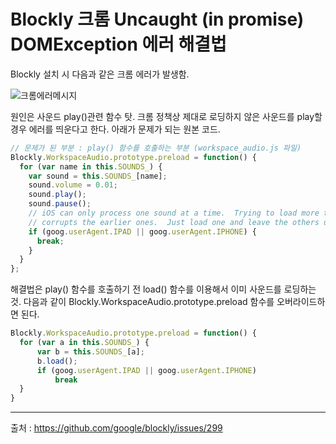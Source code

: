 # Blockly 크롬 Uncaught (in promise) DOMException 에러 해결법

Blockly 설치 시 다음과 같은 크롬 에러가 발생함.

![크롬에러메시지](https://user-images.githubusercontent.com/36276682/56076261-e919a780-5e09-11e9-9a2e-47340838602a.png)

 
원인은 사운드 play()관련 함수 탓. 크롬 정책상 제대로 로딩하지 않은 사운드를 play할 경우 에러를 띄운다고 한다.
아래가 문제가 되는 원본 코드.

```javascript
// 문제가 된 부분 : play() 함수를 호출하는 부분 (workspace_audio.js 파일)
Blockly.WorkspaceAudio.prototype.preload = function() {
  for (var name in this.SOUNDS_) {
    var sound = this.SOUNDS_[name];
    sound.volume = 0.01;
    sound.play();
    sound.pause();
    // iOS can only process one sound at a time.  Trying to load more than one
    // corrupts the earlier ones.  Just load one and leave the others uncached.
    if (goog.userAgent.IPAD || goog.userAgent.IPHONE) {
      break;
    }
  }
};
```

해결법은 play() 함수를 호출하기 전 load() 함수를 이용해서 이미 사운드를 로딩하는 것. 다음과 같이 Blockly.WorkspaceAudio.prototype.preload 함수를 오버라이드하면 된다.

```javascript
Blockly.WorkspaceAudio.prototype.preload = function() {
  for (var a in this.SOUNDS_) {
      var b = this.SOUNDS_[a];
      b.load();
      if (goog.userAgent.IPAD || goog.userAgent.IPHONE)
          break
  }
}
```

---

출처 : https://github.com/google/blockly/issues/299

